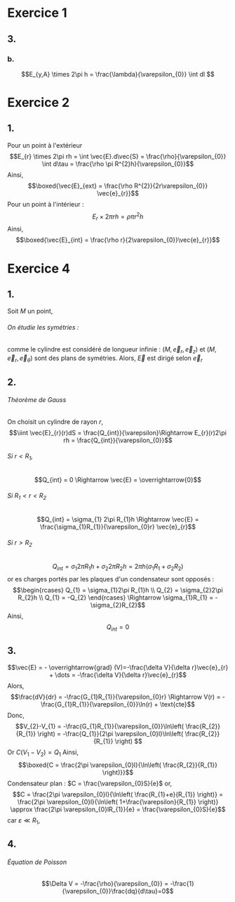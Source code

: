 # Exercice 1
## 3.
### b.
$$E_{y,A} \times 2\pi h = \frac{\lambda}{\varepsilon_{0}} \int dl $$




# Exercice 2
## 1.
Pour un point à l'extérieur
$$E_{r} \times 2\pi rh = \int \vec{E}.d\vec{S} = \frac{\rho}{\varepsilon_{0}} \int d\tau = \frac{\rho \pi R^{2}h}{\varepsilon_{0}}$$
Ainsi, 
$$\boxed{\vec{E}_{ext} = \frac{\rho R^{2}}{2r\varepsilon_{0}} \vec{e}_{r}}$$
Pour un point à l'intérieur : 
$$E_{r} \times 2\pi rh = \rho \pi r^{2}h$$
Ainsi, 
$$\boxed{\vec{E}_{int} = \frac{\rho r}{2\varepsilon_{0}}\vec{e}_{r}}$$



# Exercice 4
## 1.
Soit $M$ un point, 
###### On étudie les symétries : 
comme le cylindre est considéré de longueur infinie : 
$(M, \vec{e}_{r}, \vec{e}_{z})$ et $(M, \vec{e}_{r}, \vec{e}_{\theta})$ sont des plans de symétries. 
Alors, $\vec{E}$ est dirigé selon $\vec{e}_{r}$

## 2.
###### Théorème de Gauss
On choisit un cylindre de rayon $r$, 
$$\iint \vec{E}_{r}(r)dS = \frac{Q_{int}}{\varepsilon}\Rightarrow E_{r}(r)2\pi rh = \frac{Q_{int}}{\varepsilon_{0}}$$
###### Si $r< R_{1}$,
$$Q_{int} = 0 \Rightarrow \vec{E} = \overrightarrow{0}$$

###### Si $R_{1} < r < R_{2}$
$$Q_{int} = \sigma_{1} 2\pi R_{1}h \Rightarrow \vec{E} = \frac{\sigma_{1}R_{1}}{\varepsilon_{0}r} \vec{e}_{r}$$

###### Si $r > R_{2}$
$$Q_{int} = \sigma_{1}2\pi R_{1}h + \sigma_{2}2\pi R_{2}h = 2\pi h(\sigma_{1}R_{1}+\sigma_{2}R_{2})$$
or es charges portés par les plaques d'un condensateur sont opposés : 
$$\begin{rcases}
Q_{1} = \sigma_{1}2\pi R_{1}h \\
Q_{2} = \sigma_{2}2\pi R_{2}h \\
Q_{1} = -Q_{2}
\end{rcases} \Rightarrow \sigma_{1}R_{1} = -\sigma_{2}R_{2}$$
Ainsi, 
$$Q_{int} = 0$$

## 3.
$$\vec{E} = - \overrightarrow{grad} (V)=-\frac{\delta V}{\delta r}\vec{e}_{r} +  \dots = -\frac{\delta V}{\delta r}\vec{e}_{r}$$
Alors, 
$$\frac{dV}{dr} = -\frac{G_{1}R_{1}}{\varepsilon_{0}r} \Rightarrow V(r) = -\frac{G_{1}R_{1}}{\varepsilon_{0}}\ln(r) + \text{cte}$$
Donc, 
$$V_{2}-V_{1} = -\frac{G_{1}R_{1}}{\varepsilon_{0}}\ln\left( \frac{R_{2}}{R_{1}} \right) = -\frac{Q_{1}}{2\pi \varepsilon_{0}l}\ln\left( \frac{R_{2}}{R_{1}} \right) $$
Or $C(V_{1}-V_{2}) = Q_{1}$
Ainsi, 
$$\boxed{C = \frac{2\pi \varepsilon_{0}l}{\ln\left( \frac{R_{2}}{R_{1}} \right)}}$$
Condensateur plan : $C = \frac{\varepsilon_{0}S}{e}$ or, 
$$C = \frac{2\pi \varepsilon_{0}l}{\ln\left( \frac{R_{1}+e}{R_{1}} \right)} = \frac{2\pi \varepsilon_{0}l}{\ln\left( 1+\frac{\varepsilon}{R_{1}} \right)} \approx \frac{2\pi \varepsilon_{0}lR_{1}}{e} =  \frac{\varepsilon_{0}S}{e}$$
car $\varepsilon \ll R_{1}$, 

## 4.
###### Équation de Poisson
$$\Delta V = -\frac{\rho}{\varepsilon_{0}} = -\frac{1}{\varepsilon_{0}}\frac{dq}{d\tau}=0$$
